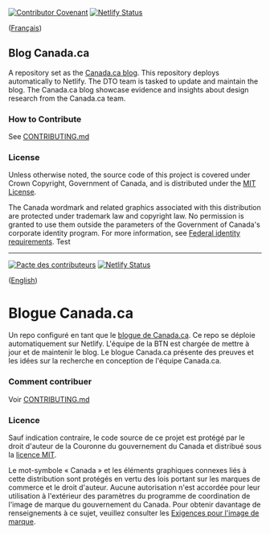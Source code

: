 [![Contributor Covenant](https://img.shields.io/badge/Contributor%20Covenant-v1.4%20adopted-ff69b4.svg)](CODE_OF_CONDUCT.md) [![Netlify Status](https://api.netlify.com/api/v1/badges/98f6d7b3-6951-4e55-8d7a-58154158aed2/deploy-status)](https://app.netlify.com/sites/blog-tbs/deploys)

([Français](#Blogue-Canada.ca))

## Blog Canada\.ca

A repository set as the [Canada.ca blog](https://blog.canada.ca).
This repository deploys automatically to Netlify.
The DTO team is tasked to update and maintain the blog.
The Canada\.ca blog showcase evidence and insights about design research from the Canada\.ca team.

### How to Contribute

See [CONTRIBUTING.md](CONTRIBUTING.md)

### License

Unless otherwise noted, the source code of this project is covered under Crown Copyright, Government of Canada, and is distributed under the [MIT License](LICENSE).

The Canada wordmark and related graphics associated with this distribution are protected under trademark law and copyright law. No permission is granted to use them outside the parameters of the Government of Canada's corporate identity program. For more information, see [Federal identity requirements](https://www.canada.ca/en/treasury-board-secretariat/topics/government-communications/federal-identity-requirements.html).
Test

______________________

[![Pacte des contributeurs](https://img.shields.io/badge/Pacte%20des%20contributeurs-v1.4%20adoptée-ff69b4.svg)](CODE_OF_CONDUCT.md) [![Netlify Status](https://api.netlify.com/api/v1/badges/9e646ebe-309a-47ec-bef6-80fa8173a587/deploy-status)](https://app.netlify.com/sites/blogue-sct/deploys)

([English](#Blog-Canada.ca))

# Blogue Canada\.ca

Un repo configuré en tant que le [blogue de Canada.ca](https://blogue.canada.ca).
Ce repo se déploie automatiquement sur Netlify.
L'équipe de la BTN est chargée de mettre à jour et de maintenir le blog.
Le blogue Canada\.ca présente des preuves et les idées sur la recherche en conception de l'équipe Canada\.ca.

### Comment contribuer

Voir [CONTRIBUTING.md](CONTRIBUTING.md)

### Licence

Sauf indication contraire, le code source de ce projet est protégé par le droit d'auteur de la Couronne du gouvernement du Canada et distribué sous la [licence MIT](LICENSE).

Le mot-symbole « Canada » et les éléments graphiques connexes liés à cette distribution sont protégés en vertu des lois portant sur les marques de commerce et le droit d'auteur. Aucune autorisation n'est accordée pour leur utilisation à l'extérieur des paramètres du programme de coordination de l'image de marque du gouvernement du Canada. Pour obtenir davantage de renseignements à ce sujet, veuillez consulter les [Exigences pour l'image de marque](https://www.canada.ca/fr/secretariat-conseil-tresor/sujets/communications-gouvernementales/exigences-image-marque.html).
